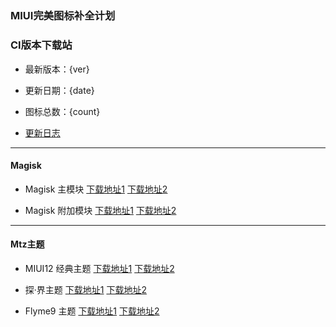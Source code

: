 　　
---

### MIUI完美图标补全计划

### CI版本下载站

- 最新版本：{ver}

- 更新日期：{date}

- 图标总数：{count}

- [更新日志](https://github.com/pzcn/MIUI-Adapted-Icons-Complement-Project/commits/main)

---

#### Magisk 

- Magisk 主模块
[下载地址1](https://miui.iconsx.tech/MIUI_Icons_{ver}.zip)    [下载地址2](https://miui.netlify.app/MIUI_Icons_{ver}.zip)

- Magisk 附加模块
[下载地址1](https://miui.iconsx.tech/Icons_Addon_{ver}.zip)    [下载地址2](https://miui.netlify.app/Icons_Addon_{ver}.zip)

---
#### Mtz主题

- MIUI12 经典主题
[下载地址1](https://miui.iconsx.tech/Default_{ver}.mtz)    [下载地址2](https://miui.netlify.app/Default_{ver}.mtz)

- 探·界主题
[下载地址1](https://miui.iconsx.tech/Explore_{ver}.mtz)    [下载地址2](https://miui.netlify.app/Explore_{ver}.mtz)

- Flyme9 主题
[下载地址1](https://miui.iconsx.tech/Flyme9_{ver}.mtz)    [下载地址2](https://miui.netlify.app/Flyme9_{ver}.mtz)
